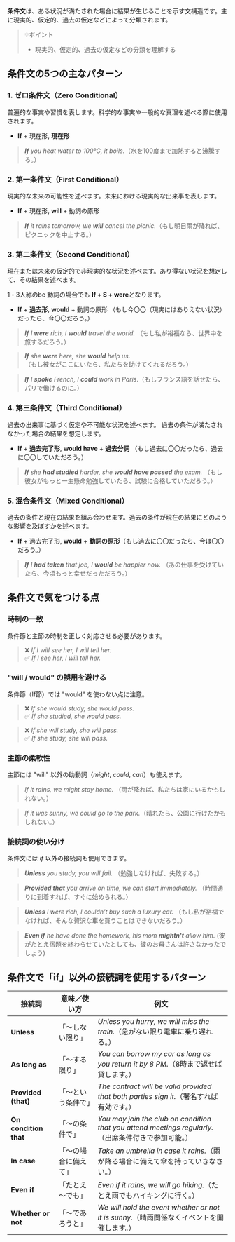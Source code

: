 **条件文**は、ある状況が満たされた場合に結果が生じることを示す文構造です。主に現実的、仮定的、過去の仮定などによって分類されます。


> 💡ポイント
> - 現実的、仮定的、過去の仮定などの分類を理解する

## 条件文の5つの主なパターン

### 1. ゼロ条件文（Zero Conditional）  
普遍的な事実や習慣を表します。科学的な事実や一般的な真理を述べる際に使用されます。
- **If** + 現在形, **現在形**  
> ***If** you heat water to 100°C, it boils.*（水を100度まで加熱すると沸騰する。）  

### 2. 第一条件文（First Conditional）  
現実的な未来の可能性を述べます。未来における現実的な出来事を表します。 
- **If** + 現在形, **will** + 動詞の原形  

> ***If** it rains tomorrow, we **will** cancel the picnic.*（もし明日雨が降れば、ピクニックを中止する。）  

### 3. 第二条件文（Second Conditional） 
現在または未来の仮定的で非現実的な状況を述べます。あり得ない状況を想定して、その結果を述べます。

1・3人称のbe 動詞の場合でも **If + S + were**となります。
- **If** + **過去形**, **would** + 動詞の原形 （もし今〇〇（現実にはありえない状況）だったら、今〇〇だろう。）
> ***If** I **were** rich, I **would** travel the world.* （もし私が裕福なら、世界中を旅するだろう。）  

> ***If** she **were** here, she **would** help us*.  
> （もし彼女がここにいたら、私たちを助けてくれるだろう。）

> ***If** I **spoke** French, I **could** work in Paris*.（もしフランス語を話せたら、パリで働けるのに。）

### 4. 第三条件文（Third Conditional） 
過去の出来事に基づく仮定や不可能な状況を述べます。 過去の条件が満たされなかった場合の結果を想定します。
- **If** + **過去完了形**, **would have** + **過去分詞** （もし過去に〇〇だったら、過去に〇〇していただろう。）
> ***If** she **had studied** harder, she **would have passed** the exam.* （もし彼女がもっと一生懸命勉強していたら、試験に合格していただろう。）  

### 5. 混合条件文（Mixed Conditional）
過去の条件と現在の結果を組み合わせます。過去の条件が現在の結果にどのような影響を及ぼすかを述べます。
- **If** + 過去完了形, **would** + **動詞の原形**（もし過去に〇〇だったら、今は〇〇だろう。）
> ***If** I **had taken** that job, I **would** be happier now.*  （あの仕事を受けていたら、今頃もっと幸せだっただろう。）  

## 条件文で気をつける点

### 時制の一致
条件節と主節の時制を正しく対応させる必要があります。

> ❌ *If I will see her, I will tell her.*  
> ✅ *If I see her, I will tell her.*

### "will / would" の誤用を避ける
条件節（If節）では "would" を使わない点に注意。  
> ❌ *If she would study, she would pass.*  
> ✅ *If she studied, she would pass.*

> ❌ *If she will study, she will pass.*  
> ✅ *If she study, she will pass.*

### 主節の柔軟性
主節には "will" 以外の助動詞（*might*, *could*, *can*）も使えます。  

> *If it rains, we might stay home.*  （雨が降れば、私たちは家にいるかもしれない。）

> *If it was sunny, we could go to the park.*（晴れたら、公園に行けたかもしれない。）

### 接続詞の使い分け
条件文には *if* 以外の接続詞も使用できます。  

> ***Unless** you study, you will fail.* （勉強しなければ、失敗する。）  

> ***Provided that** you arrive on time, we can start immediately.*  （時間通りに到着すれば、すぐに始められる。）

> ***Unless** I were rich, I couldn't buy such a luxury car.* （もし私が裕福でなければ、そんな贅沢な車を買うことはできないだろう。）

> ***Even if** he have done the homework, his mom **mightn't** allow him*. (彼がたとえ宿題を終わらせていたとしても、彼のお母さんは許さなかったでしょう)

## 条件文で「if」以外の接続詞を使用するパターン

| 接続詞            | 意味／使い方     | 例文                                                                                             |
| --------------------- | -------------------- | ---------------------------------------------------------------------------------------------------- |
| **Unless**            | 「～しない限り」     | *Unless you hurry, we will miss the train.*（急がない限り電車に乗り遅れる。）                        |
| **As long as**        | 「～する限り」       | *You can borrow my car as long as you return it by 8 PM.*（8時まで返せば貸します。）                 |
| **Provided (that)**   | 「～という条件で」   | *The contract will be valid provided that both parties sign it.*（署名すれば有効です。）             |
| **On condition that** | 「～の条件で」       | *You may join the club on condition that you attend meetings regularly.*（出席条件付きで参加可能。） |
| **In case**           | 「～の場合に備えて」 | *Take an umbrella in case it rains.*（雨が降る場合に備えて傘を持っていきなさい。）                   |
| **Even if**           | 「たとえ～でも」     | *Even if it rains, we will go hiking.*（たとえ雨でもハイキングに行く。）                             |
| **Whether or not**    | 「～であろうと」     | *We will hold the event whether or not it is sunny.*（晴雨関係なくイベントを開催します。）           |
